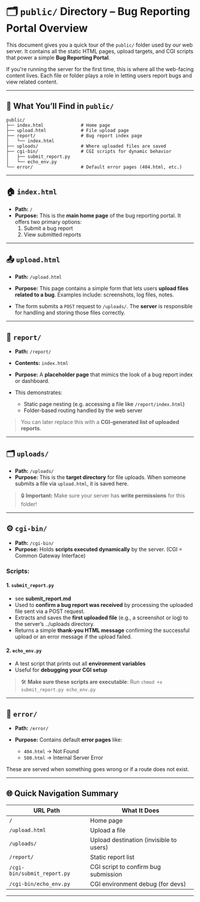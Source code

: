 # 🗂️ `public/` Directory – Bug Reporting Portal Overview

This document gives you a quick tour of the `public/` folder used by our web server. It contains all the static HTML pages, upload targets, and CGI scripts that power a simple **Bug Reporting Portal**.

If you're running the server for the first time, this is where all the web-facing content lives. Each file or folder plays a role in letting users report bugs and view related content.

---

## 🔑 What You’ll Find in `public/`

```plaintext
public/
├── index.html              # Home page
├── upload.html             # File upload page
├── report/                 # Bug report index page
│   └── index.html
├── uploads/                # Where uploaded files are saved
├── cgi-bin/                # CGI scripts for dynamic behavior
│   ├── submit_report.py
│   └── echo_env.py
└── error/                  # Default error pages (404.html, etc.)
```

---

## 🏠 `index.html`

- **Path:** `/`
- **Purpose:**
  This is the **main home page** of the bug reporting portal. It offers two primary options:
  1. Submit a bug report
  2. View submitted reports

---

## 📤 `upload.html`

- **Path:** `/upload.html`
- **Purpose:**
  This page contains a simple form that lets users **upload files related to a bug**.
  Examples include: screenshots, log files, notes.

- The form submits a `POST` request to `/uploads/`.
  The **server** is responsible for handling and storing those files correctly.

---

## 📁 `report/`

- **Path:** `/report/`
- **Contents:** `index.html`

- **Purpose:**
  A **placeholder page** that mimics the look of a bug report index or dashboard.

- This demonstrates:
  - Static page nesting (e.g. accessing a file like `/report/index.html`)
  - Folder-based routing handled by the web server

> You can later replace this with a **CGI-generated list of uploaded reports**.

---

## 🗂️ `uploads/`

- **Path:** `/uploads/`
- **Purpose:**
  This is the **target directory** for file uploads.
  When someone submits a file via `upload.html`, it is saved here.

> 🔒 **Important:**
> Make sure your server has **write permissions** for this folder!

---

## ⚙️ `cgi-bin/`

- **Path:** `/cgi-bin/`
- **Purpose:**
  Holds **scripts executed dynamically** by the server.
  (CGI = Common Gateway Interface)

### Scripts:

#### 1. `submit_report.py`
- see **submit_report.md**
- Used to **confirm a bug report was received** by processing the uploaded file sent via a POST request.
- Extracts and saves the **first uploaded file** (e.g., a screenshot or log) to the server’s ../uploads directory.
- Returns a simple **thank-you HTML message** confirming the successful upload or an error message if the upload failed.

#### 2. `echo_env.py`
- A test script that prints out all **environment variables**
- Useful for **debugging your CGI setup**

> 🛠️ **Make sure these scripts are executable**:
> Run `chmod +x submit_report.py echo_env.py`

---

## 🚨 `error/`

- **Path:** `/error/`
- **Purpose:**
  Contains default **error pages** like:

  - `404.html` → Not Found
  - `500.html` → Internal Server Error

These are served when something goes wrong or if a route does not exist.

---

## 🌐 Quick Navigation Summary

| URL Path                     | What It Does                          |
|-----------------------------|----------------------------------------|
| `/`                         | Home page                              |
| `/upload.html`             | Upload a file                          |
| `/uploads/`                | Upload destination (invisible to users)|
| `/report/`                 | Static report list                     |
| `/cgi-bin/submit_report.py`| CGI script to confirm bug submission   |
| `/cgi-bin/echo_env.py`     | CGI environment debug (for devs)       |

---

